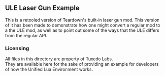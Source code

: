 ## ULE Laser Gun Example
This is a retooled version of Teardown's built-in laser gun mod.
This version of it has been made to demonstrate how one might convert a
regular mod to a the ULE mod, as well as to point out some of the ways that the ULE differs from the regular API.

### Licensing
All files in this directory are property of Tuxedo Labs.  
They are available here for the sake of providing an example for developers of how the Unified Lua Environment works.
